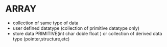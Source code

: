 # ARRAY 
- collection of same type of data 
- user defined datatype (collection of primitive datatype only)
- store data PRIMITIVE(int char doble float ) or collection of derived data type (pointer,structure,etc)
